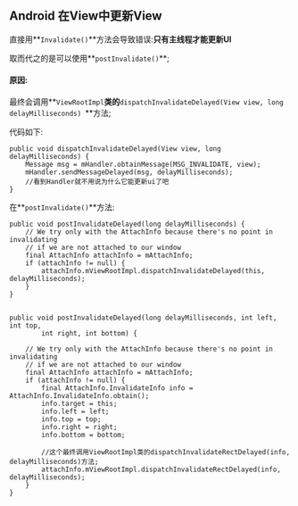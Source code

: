 ## Android 在View中更新View ##

直接用**`Invalidate()`**方法会导致错误:**只有主线程才能更新UI**

取而代之的是可以使用**`postInvalidate()`**;

#### 原因: ####

最终会调用**`ViewRootImpl`**类的**`dispatchInvalidateDelayed(View view, long delayMilliseconds) `**方法;

代码如下:

	public void dispatchInvalidateDelayed(View view, long delayMilliseconds) {
        Message msg = mHandler.obtainMessage(MSG_INVALIDATE, view);
        mHandler.sendMessageDelayed(msg, delayMilliseconds);
		//看到Handler就不用说为什么它能更新ui了吧
    }

在**`postInvalidate()`**方法:

	public void postInvalidateDelayed(long delayMilliseconds) {
        // We try only with the AttachInfo because there's no point in invalidating
        // if we are not attached to our window
        final AttachInfo attachInfo = mAttachInfo;
        if (attachInfo != null) {
            attachInfo.mViewRootImpl.dispatchInvalidateDelayed(this, delayMilliseconds);
        }
    }

   
    public void postInvalidateDelayed(long delayMilliseconds, int left, int top,
            int right, int bottom) {

        // We try only with the AttachInfo because there's no point in invalidating
        // if we are not attached to our window
        final AttachInfo attachInfo = mAttachInfo;
        if (attachInfo != null) {
            final AttachInfo.InvalidateInfo info = AttachInfo.InvalidateInfo.obtain();
            info.target = this;
            info.left = left;
            info.top = top;
            info.right = right;
            info.bottom = bottom;

			//这个最终调用ViewRootImpl类的dispatchInvalidateRectDelayed(info, delayMilliseconds)方法;
            attachInfo.mViewRootImpl.dispatchInvalidateRectDelayed(info, delayMilliseconds);
        }
    }